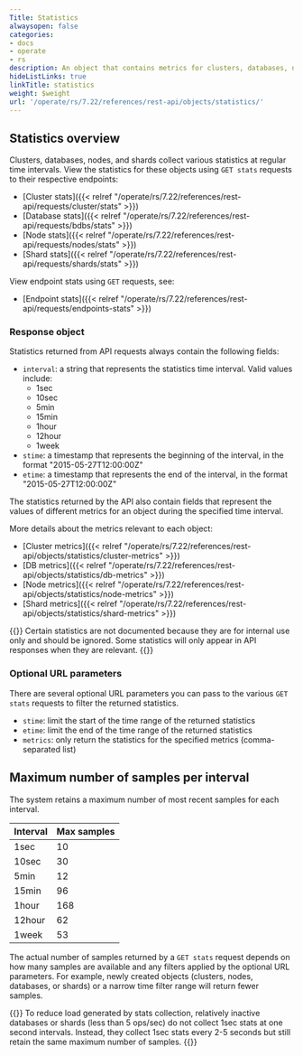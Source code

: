 ```yaml
---
Title: Statistics
alwaysopen: false
categories:
- docs
- operate
- rs
description: An object that contains metrics for clusters, databases, nodes, or shards
hideListLinks: true
linkTitle: statistics
weight: $weight
url: '/operate/rs/7.22/references/rest-api/objects/statistics/'
---
```


## Statistics overview

Clusters, databases, nodes, and shards collect various statistics at regular time intervals. View the statistics for these objects using `GET stats` requests to their respective endpoints:
- [Cluster stats]({{< relref "/operate/rs/7.22/references/rest-api/requests/cluster/stats" >}})
- [Database stats]({{< relref "/operate/rs/7.22/references/rest-api/requests/bdbs/stats" >}})
- [Node stats]({{< relref "/operate/rs/7.22/references/rest-api/requests/nodes/stats" >}})
- [Shard stats]({{< relref "/operate/rs/7.22/references/rest-api/requests/shards/stats" >}})

View endpoint stats using `GET` requests, see:
- [Endpoint stats]({{< relref "/operate/rs/7.22/references/rest-api/requests/endpoints-stats" >}})

### Response object

Statistics returned from API requests always contain the following fields:
- `interval`: a string that represents the statistics time interval. Valid values include: 
    - 1sec
    - 10sec
    - 5min
    - 15min
    - 1hour
    - 12hour
    - 1week
- `stime`: a timestamp that represents the beginning of the interval, in the format "2015-05-27T12:00:00Z"
- `etime`: a timestamp that represents the end of the interval, in the format "2015-05-27T12:00:00Z"

The statistics returned by the API also contain fields that represent the values of different metrics for an object during the specified time interval.

More details about the metrics relevant to each object:
- [Cluster metrics]({{< relref "/operate/rs/7.22/references/rest-api/objects/statistics/cluster-metrics" >}})
- [DB metrics]({{< relref "/operate/rs/7.22/references/rest-api/objects/statistics/db-metrics" >}})
- [Node metrics]({{< relref "/operate/rs/7.22/references/rest-api/objects/statistics/node-metrics" >}})
- [Shard metrics]({{< relref "/operate/rs/7.22/references/rest-api/objects/statistics/shard-metrics" >}})

{{<note>}}
Certain statistics are not documented because they are for internal use only and should be ignored. Some statistics will only appear in API responses when they are relevant.
{{</note>}}

### Optional URL parameters

There are several optional URL parameters you can pass to the various `GET stats` requests to filter the returned statistics.

- `stime`: limit the start of the time range of the returned statistics
- `etime`: limit the end of the time range of the returned statistics
- `metrics`: only return the statistics for the specified metrics (comma-separated list)

## Maximum number of samples per interval

The system retains a maximum number of most recent samples for each interval.

| Interval | Max samples |
|----------|-------------|
| 1sec     | 10 |
| 10sec    | 30 |
| 5min     | 12 |
| 15min    | 96 |
| 1hour    | 168 |
| 12hour   | 62 |
| 1week    | 53 |

The actual number of samples returned by a `GET stats` request depends on how many samples are available and any filters applied by the optional URL parameters. For example, newly created objects (clusters, nodes, databases, or shards) or a narrow time filter range will return fewer samples.

{{<note>}}
To reduce load generated by stats collection, relatively inactive databases or shards (less than 5 ops/sec) do not collect 1sec stats at one second intervals. Instead, they collect 1sec stats every 2-5 seconds but still retain the same maximum number of samples.
{{</note>}}
